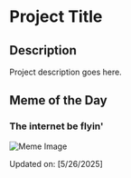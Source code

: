 # Project Title

## Description

Project description goes here.

## Meme of the Day

### The internet be flyin'
![Meme Image](https://i.redd.it/l4x79oqoun2f1.png)

Updated on: [5/26/2025]